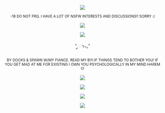 <p align="center">
  <img src="https://oceancake.carrd.co/assets/images/gallery16/bf66bcf2.png?v=edab04a1" />
</p>

<p align="center">
    <sup> -18 DO NOT FRQ. I HAVE A LOT OF NSFW INTERESTS AND DISCUSSIONS!! SORRY :( </sup>
</p>
<p align="center">
  <img src="https://lifted.crd.co/assets/images/gallery01/c9fd70ff.gif?v=540c5116" />
</p>

<p align="center">
  <img src="https://i.postimg.cc/TPtgPS9C/IMG-6455.jpg" />
</p>



<p align="center">
   ˚ ༘ ೀ⋆｡˚
</p>

<p align="center">
<sub> BY DOCKS & SPAWN W/MY FIANCE. READ MY BYI IF THINGS TEND TO BOTHER YOU! 
    IF YOU GET MAD AT ME FOR EXISTING I OWN YOU PSYCHOLOGICALLY IN MY MIND HAREM ♡  </sub>
</p>
<p align="center">
    
  <img src="https://i.postimg.cc/Dz2tqJKB/68747470733a2f2f777777332e6c756e617069632e636f6d2f656469746f722f776f726b696e672f31373439363639373637.png"> 
</p>

<p align="center">
  <img src="https://i.postimg.cc/YSrQMk1v/IMG-6986.gif"
)"/> </p>

<p align="center">
<img src="https://views-counter.vercel.app/badge?pageId=https%3A%2F%2Fgithub%2Ecom%2Fpainfarm%2Fpainfarm&leftColor=fbbdbd&rightColor=000000&type=total&label=-%20XOXO%20%2E&style=none">
    
<p align="center">
    
  <img src="https://graphic.neocities.org/tumblr_lrntc9phw41qip80b.gif"> 
</p>

    

